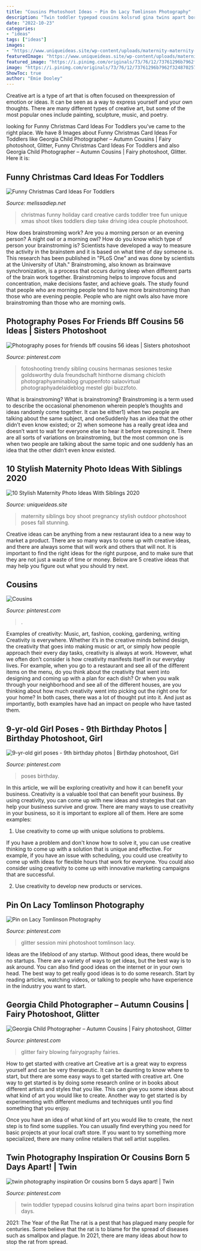 ```yaml
---
title: "Cousins Photoshoot Ideas ~ Pin On Lacy Tomlinson Photography"
description: "Twin toddler typepad cousins kolsrud gina twins apart born inspiration days"
date: "2022-10-23"
categories:
- "ideas"
tags: ["ideas"]
images:
- "https://www.uniqueideas.site/wp-content/uploads/maternity-maternity-photos-pregnancy-photo-baby-boy-maternity.jpg"
featuredImage: "https://www.uniqueideas.site/wp-content/uploads/maternity-maternity-photos-pregnancy-photo-baby-boy-maternity.jpg"
featured_image: "https://i.pinimg.com/originals/73/76/12/73761296b7962f324870257571fe5360.jpg"
image: "https://i.pinimg.com/originals/73/76/12/73761296b7962f324870257571fe5360.jpg"
ShowToc: true
author: "Emie Dooley"
---
```



Creative art is a type of art that is often focused on theexpression of emotion or ideas. It can be seen as a way to express yourself and your own thoughts. There are many different types of creative art, but some of the most popular ones include painting, sculpture, music, and poetry.

	

		
looking for Funny Christmas Card Ideas For Toddlers you've came to the right place. We have 8 Images about Funny Christmas Card Ideas For Toddlers like Georgia Child Photographer – Autumn Cousins | Fairy photoshoot, Glitter, Funny Christmas Card Ideas For Toddlers and also Georgia Child Photographer – Autumn Cousins | Fairy photoshoot, Glitter. Here it is:
		
    
## Funny Christmas Card Ideas For Toddlers

<img loading=lazy src="https://melissadiep.net/wp-content/uploads/2012/12/roman-23-Edit.jpg" onerror="this.onerror=null;this.src='https://tse1.mm.bing.net/th?id=OIP.QgIKKL7sDiqNW1JMHNAAQQHaLG&amp;pid=15.1';" alt="Funny Christmas Card Ideas For Toddlers">

_Source: melissadiep.net_

>christmas funny holiday card creative cards toddler tree fun unique xmas shoot tikes toddlers diep take driving idea couple photoshoot. 

	

How does brainstroming work?
Are you a morning person or an evening person? A night owl or a morning owl? How do you know which type of person your brainstroming is? Scientists have developed a way to measure the activity in the brainstem and it is based on what time of day someone is. This research has been published in "PLoS One" and was done by scientists at the University of Utah."
Brainstroming, also known as brainwave synchronization, is a process that occurs during sleep when different parts of the brain work together. Brainstroming helps to improve focus and concentration, make decisions faster, and achieve goals. The study found that people who are morning people tend to have more brainstroming than those who are evening people. People who are night owls also have more brainstroming than those who are morning owls.

    
## Photography Poses For Friends Bff Cousins 56 Ideas | Sisters Photoshoot

<img loading=lazy src="https://i.pinimg.com/originals/26/a5/ef/26a5ef81dc0556a301b6f4ca802d31cc.jpg" onerror="this.onerror=null;this.src='https://tse3.mm.bing.net/th?id=OIP.BvVXhqKD9NI31nBoHDHG4wAAAA&amp;pid=15.1';" alt="Photography poses for friends bff cousins 56 ideas | Sisters photoshoot">

_Source: pinterest.com_

>fotoshooting trendy sibling cousins hermanas sesiones teske goldsworthy dula freundschaft hinthorne dismang chicloth photographyaminablog gruppenfoto salaovirtual photographyadelaideblog mestel glpi buzzfoto. 

	

What is brainstroming?
What is brainstroming? Brainstroming is a term used to describe the occasional phenomenon wherein people’s thoughts and ideas randomly come together. It can be either1) when two people are talking about the same subject, and oneSuddenly has an idea that the other didn’t even know existed; or 2) when someone has a really great idea and doesn’t want to wait for everyone else to hear it before expressing it. There are all sorts of variations on brainstroming, but the most common one is when two people are talking about the same topic and one suddenly has an idea that the other didn’t even know existed.

    
## 10 Stylish Maternity Photo Ideas With Siblings 2020

<img loading=lazy src="https://www.uniqueideas.site/wp-content/uploads/maternity-maternity-photos-pregnancy-photo-baby-boy-maternity.jpg" onerror="this.onerror=null;this.src='https://tse4.mm.bing.net/th?id=OIP.7KFbBT4chDS9HsQI6CfY_AHaLG&amp;pid=15.1';" alt="10 Stylish Maternity Photo Ideas With Siblings 2020">

_Source: uniqueideas.site_

>maternity siblings boy shoot pregnancy stylish outdoor photoshoot poses fall stunning. 

	

Creative ideas can be anything from a new restaurant idea to a new way to market a product. There are so many ways to come up with creative ideas, and there are always some that will work and others that will not. It is important to find the right ideas for the right purpose, and to make sure that they are not just a waste of time or money. Below are 5 creative ideas that may help you figure out what you should try next.

    
## Cousins

<img loading=lazy src="https://i.pinimg.com/originals/73/76/12/73761296b7962f324870257571fe5360.jpg" onerror="this.onerror=null;this.src='https://tse3.mm.bing.net/th?id=OIP.7uTKoZ34SftpwtVI_WfEMAHaNK&amp;pid=15.1';" alt="Cousins">

_Source: pinterest.com_

>. 

	

Examples of creativity: Music, art, fashion, cooking, gardening, writing
Creativity is everywhere. Whether it’s in the creative minds behind design, the creativity that goes into making music or art, or simply how people approach their every day tasks, creativity is always at work. However, what we often don’t consider is how creativity manifests itself in our everyday lives. For example, when you go to a restaurant and see all of the different items on the menu, do you think about the creativity that went into designing and coming up with a plan for each dish? Or when you walk through your neighborhood and see all of the different houses, are you thinking about how much creativity went into picking out the right one for your home? In both cases, there was a lot of thought put into it. And just as importantly, both examples have had an impact on people who have tasted them.

    
## 9-yr-old Girl Poses - 9th Birthday Photos | Birthday Photoshoot, Girl

<img loading=lazy src="https://i.pinimg.com/736x/e2/b9/3c/e2b93c4f290837e10f7033e698ae437a--girl-poses-birthday-photos.jpg" onerror="this.onerror=null;this.src='https://tse1.mm.bing.net/th?id=OIP.adS7rvP9PsyoZvNy8XYHowHaLO&amp;pid=15.1';" alt="9-yr-old girl poses - 9th birthday photos | Birthday photoshoot, Girl">

_Source: pinterest.com_

>poses birthday. 

	

In this article, we will be exploring creativity and how it can benefit your business.
Creativity is a valuable tool that can benefit your business. By using creativity, you can come up with new ideas and strategies that can help your business survive and grow. There are many ways to use creativity in your business, so it is important to explore all of them. Here are some examples:
1. Use creativity to come up with unique solutions to problems.

If you have a problem and don't know how to solve it, you can use creative thinking to come up with a solution that is unique and effective. For example, if you have an issue with scheduling, you could use creativity to come up with ideas for flexible hours that work for everyone. You could also consider using creativity to come up with innovative marketing campaigns that are successful.

2. Use creativity to develop new products or services.

    
## Pin On Lacy Tomlinson Photography

<img loading=lazy src="https://i.pinimg.com/originals/2a/5f/c4/2a5fc435cd3cff10fc81111826eea319.jpg" onerror="this.onerror=null;this.src='https://tse3.mm.bing.net/th?id=OIP.0dnDs1CixSzuyjvn_YlgWgHaFg&amp;pid=15.1';" alt="Pin on Lacy Tomlinson Photography">

_Source: pinterest.com_

>glitter session mini photoshoot tomlinson lacy. 

	

Ideas are the lifeblood of any startup. Without good ideas, there would be no startups. There are a variety of ways to get ideas, but the best way is to ask around. You can also find good ideas on the internet or in your own head. The best way to get really good ideas is to do some research. Start by reading articles, watching videos, or talking to people who have experience in the industry you want to start.

    
## Georgia Child Photographer – Autumn Cousins | Fairy Photoshoot, Glitter

<img loading=lazy src="https://i.pinimg.com/originals/b1/07/c7/b107c70b8794c0a3cff1f33ba73803a8.jpg" onerror="this.onerror=null;this.src='https://tse4.mm.bing.net/th?id=OIP.JK0N61aHXcBfwwHR00V3VgHaFS&amp;pid=15.1';" alt="Georgia Child Photographer – Autumn Cousins | Fairy photoshoot, Glitter">

_Source: pinterest.com_

>glitter fairy blowing fairyography fairies. 

	

How to get started with creative art
Creative art is a great way to express yourself and can be very therapeutic. It can be daunting to know where to start, but there are some easy ways to get started with creative art.
One way to get started is by doing some research online or in books about different artists and styles that you like. This can give you some ideas about what kind of art you would like to create. Another way to get started is by experimenting with different mediums and techniques until you find something that you enjoy.

Once you have an idea of what kind of art you would like to create, the next step is to find some supplies. You can usually find everything you need for basic projects at your local craft store. If you want to try something more specialized, there are many online retailers that sell artist supplies.

    
## Twin Photography Inspiration Or Cousins Born 5 Days Apart! | Twin

<img loading=lazy src="https://i.pinimg.com/originals/7d/53/dd/7d53dda8ba5ce96bbaaeee4f3d404327.jpg" onerror="this.onerror=null;this.src='https://tse2.mm.bing.net/th?id=OIP.fij3m13qO_18IUt3J9axuwHaE8&amp;pid=15.1';" alt="twin photography inspiration Or cousins born 5 days apart! | Twin">

_Source: pinterest.com_

>twin toddler typepad cousins kolsrud gina twins apart born inspiration days. 

	

2021: The Year of the Rat
The rat is a pest that has plagued many people for centuries. Some believe that the rat is to blame for the spread of diseases such as smallpox and plague. In 2021, there are many ideas about how to stop the rat from spread.

